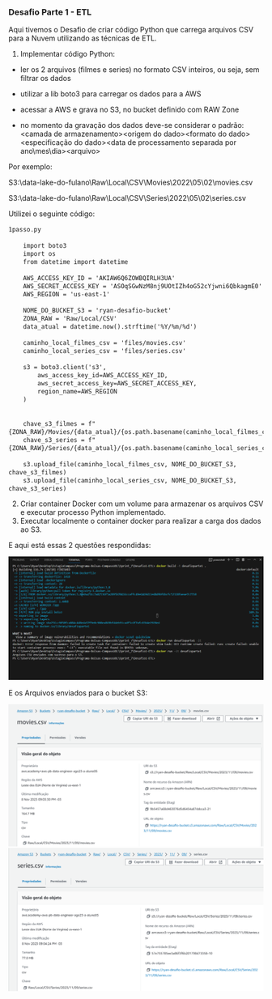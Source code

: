 
### Desafio Parte 1 - ETL


Aqui tivemos o Desafio de criar código Python que carrega arquivos CSV para a Nuvem utilizando as técnicas de ETL.


1) Implementar código Python:

- ler os 2 arquivos (filmes e series) no formato CSV inteiros, ou seja, sem filtrar os dados

- utilizar a lib boto3 para carregar os dados para a AWS

- acessar a AWS e grava no S3, no bucket definido com RAW Zone

- no momento da gravação dos dados deve-se considerar o padrão: <nome do bucket>\<camada de armazenamento>\<origem do dado>\<formato do dado>\<especificação do dado>\<data de processamento separada por ano\mes\dia>\<arquivo>

Por exemplo:

S3:\\data-lake-do-fulano\Raw\Local\CSV\Movies\2022\05\02\movies.csv

S3:\\data-lake-do-fulano\Raw\Local\CSV\Series\2022\05\02\series.csv

Utilizei o seguinte código:

    1passo.py

        import boto3
        import os
        from datetime import datetime
        
        AWS_ACCESS_KEY_ID = 'AKIAW6Q6ZOWBQIRLH3UA'
        AWS_SECRET_ACCESS_KEY = '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'
        AWS_REGION = 'us-east-1'
        
        NOME_DO_BUCKET_S3 = 'ryan-desafio-bucket'
        ZONA_RAW = 'Raw/Local/CSV'
        data_atual = datetime.now().strftime('%Y/%m/%d')
        
        caminho_local_filmes_csv = 'files/movies.csv'
        caminho_local_series_csv = 'files/series.csv'
        
        s3 = boto3.client('s3',
            aws_access_key_id=AWS_ACCESS_KEY_ID,
            aws_secret_access_key=AWS_SECRET_ACCESS_KEY,
            region_name=AWS_REGION
        )
        
        
        chave_s3_filmes = f"{ZONA_RAW}/Movies/{data_atual}/{os.path.basename(caminho_local_filmes_csv)}"
        chave_s3_series = f"{ZONA_RAW}/Series/{data_atual}/{os.path.basename(caminho_local_series_csv)}"
        
        s3.upload_file(caminho_local_filmes_csv, NOME_DO_BUCKET_S3, chave_s3_filmes)
        s3.upload_file(caminho_local_series_csv, NOME_DO_BUCKET_S3, chave_s3_series)
 

2) Criar container Docker com um volume para armazenar os arquivos CSV e executar processo Python implementado.
3) Executar localmente o container docker para realizar a carga dos dados ao S3.

E aqui está essas 2 questões respondidas:

<img src="https://github.com/CarlosRyan07/Programa-Bolsas-CompassUOL/blob/main/Sprint_7/Desafio1-ETL/Evidencias/DockerRunDesafio.png" wigth=600>

E os Arquivos enviados para o bucket S3:

<img src="https://github.com/CarlosRyan07/Programa-Bolsas-CompassUOL/blob/main/Sprint_7/Desafio1-ETL/Evidencias/Movies_Enviados.png" withg=600>


<img src="https://github.com/CarlosRyan07/Programa-Bolsas-CompassUOL/blob/main/Sprint_7/Desafio1-ETL/Evidencias/Series_Enviados.png" withg=600>


